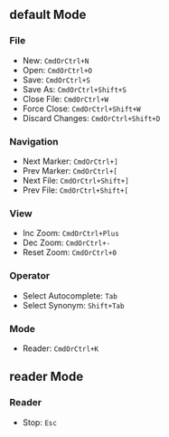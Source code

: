 ## default Mode

### File
- New: `CmdOrCtrl+N`
- Open: `CmdOrCtrl+O`
- Save: `CmdOrCtrl+S`
- Save As: `CmdOrCtrl+Shift+S`
- Close File: `CmdOrCtrl+W`
- Force Close: `CmdOrCtrl+Shift+W`
- Discard Changes: `CmdOrCtrl+Shift+D`

### Navigation
- Next Marker: `CmdOrCtrl+]`
- Prev Marker: `CmdOrCtrl+[`
- Next File: `CmdOrCtrl+Shift+]`
- Prev File: `CmdOrCtrl+Shift+[`

### View
- Inc Zoom: `CmdOrCtrl+Plus`
- Dec Zoom: `CmdOrCtrl+-`
- Reset Zoom: `CmdOrCtrl+0`

### Operator
- Select Autocomplete: `Tab`
- Select Synonym: `Shift+Tab`

### Mode
- Reader: `CmdOrCtrl+K`


## reader Mode

### Reader
- Stop: `Esc`


